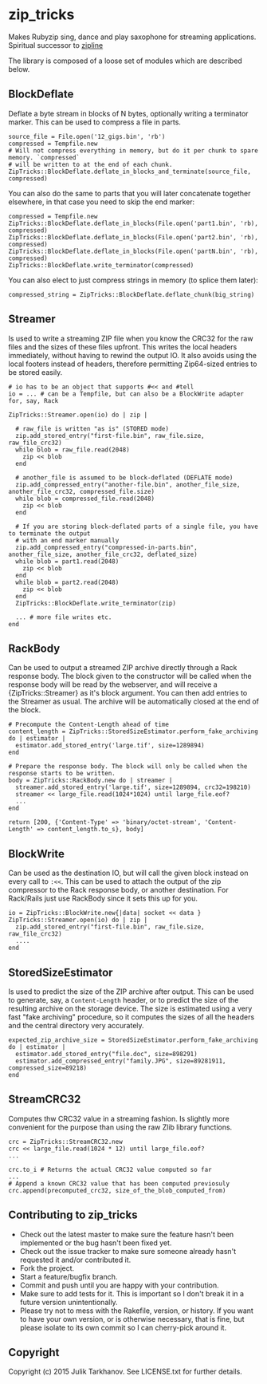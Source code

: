 # zip_tricks

Makes Rubyzip sing, dance and play saxophone for streaming applications.
Spiritual successor to [zipline](https://github.com/fringd/zipline)

The library is composed of a loose set of modules which are described below.

## BlockDeflate

Deflate a byte stream in blocks of N bytes, optionally writing a terminator marker. This can be used to
compress a file in parts.

    source_file = File.open('12_gigs.bin', 'rb')
    compressed = Tempfile.new
    # Will not compress everything in memory, but do it per chunk to spare memory. `compressed`
    # will be written to at the end of each chunk.
    ZipTricks::BlockDeflate.deflate_in_blocks_and_terminate(source_file, compressed)

You can also do the same to parts that you will later concatenate together elsewhere, in that case
you need to skip the end marker:

    compressed = Tempfile.new
    ZipTricks::BlockDeflate.deflate_in_blocks(File.open('part1.bin', 'rb), compressed)
    ZipTricks::BlockDeflate.deflate_in_blocks(File.open('part2.bin', 'rb), compressed)
    ZipTricks::BlockDeflate.deflate_in_blocks(File.open('partN.bin', 'rb), compressed)
    ZipTricks::BlockDeflate.write_terminator(compressed)

You can also elect to just compress strings in memory (to splice them later):

    compressed_string = ZipTricks::BlockDeflate.deflate_chunk(big_string)

## Streamer

Is used to write a streaming ZIP file when you know the CRC32 for the raw files
and the sizes of these files upfront. This writes the local headers immediately, without having to
rewind the output IO. It also avoids using the local footers instead of headers, therefore permitting
Zip64-sized entries to be stored easily.

    # io has to be an object that supports #<< and #tell
    io = ... # can be a Tempfile, but can also be a BlockWrite adapter for, say, Rack
    
    ZipTricks::Streamer.open(io) do | zip |
      
      # raw_file is written "as is" (STORED mode)
      zip.add_stored_entry("first-file.bin", raw_file.size, raw_file_crc32)
      while blob = raw_file.read(2048)
        zip << blob
      end
      
      # another_file is assumed to be block-deflated (DEFLATE mode)
      zip.add_compressed_entry("another-file.bin", another_file_size, another_file_crc32, compressed_file.size)
      while blob = compressed_file.read(2048)
        zip << blob
      end
      
      # If you are storing block-deflated parts of a single file, you have to terminate the output
      # with an end marker manually
      zip.add_compressed_entry("compressed-in-parts.bin", another_file_size, another_file_crc32, deflated_size)
      while blob = part1.read(2048)
        zip << blob
      end
      while blob = part2.read(2048)
        zip << blob
      end
      ZipTricks::BlockDeflate.write_terminator(zip)
      
      ... # more file writes etc.
    end

## RackBody

Can be used to output a streamed ZIP archive directly through a Rack response body.
The block given to the constructor will be called when the response body will be read by the webserver,
and will receive a {ZipTricks::Streamer} as it's block argument. You can then add entries to the Streamer as usual.
The archive will be automatically closed at the end of the block.

    # Precompute the Content-Length ahead of time
    content_length = ZipTricks::StoredSizeEstimator.perform_fake_archiving do | estimator |
      estimator.add_stored_entry('large.tif', size=1289894)
    end
    
    # Prepare the response body. The block will only be called when the response starts to be written.
    body = ZipTricks::RackBody.new do | streamer |
      streamer.add_stored_entry('large.tif', size=1289894, crc32=198210)
      streamer << large_file.read(1024*1024) until large_file.eof?
      ...
    end
    
    return [200, {'Content-Type' => 'binary/octet-stream', 'Content-Length' => content_length.to_s}, body]
  
## BlockWrite

Can be used as the destination IO, but will call the given block instead on every call to `:<<`.
This can be used to attach the output of the zip compressor to the Rack response body, or another
destination. For Rack/Rails just use RackBody since it sets this up for you.

    io = ZipTricks::BlockWrite.new{|data| socket << data }
    ZipTricks::Streamer.open(io) do | zip |
      zip.add_stored_entry("first-file.bin", raw_file.size, raw_file_crc32)
      ....
    end

## StoredSizeEstimator

Is used to predict the size of the ZIP archive after output. This can be used to generate, say, a `Content-Length` header,
or to predict the size of the resulting archive on the storage device. The size is estimated using a very fast "fake archiving"
procedure, so it computes the sizes of all the headers and the central directory very accurately.

    expected_zip_archive_size = StoredSizeEstimator.perform_fake_archiving do | estimator |
      estimator.add_stored_entry("file.doc", size=898291)
      estimator.add_compressed_entry("family.JPG", size=89281911, compressed_size=89218)
    end


## StreamCRC32

Computes thw CRC32 value in a streaming fashion. Is slightly more convenient for the purpose than using the raw Zlib
library functions.

    crc = ZipTricks::StreamCRC32.new
    crc << large_file.read(1024 * 12) until large_file.eof?
    ...
    
    crc.to_i # Returns the actual CRC32 value computed so far
    ...
    # Append a known CRC32 value that has been computed previosuly
    crc.append(precomputed_crc32, size_of_the_blob_computed_from)

## Contributing to zip_tricks
 
* Check out the latest master to make sure the feature hasn't been implemented or the bug hasn't been fixed yet.
* Check out the issue tracker to make sure someone already hasn't requested it and/or contributed it.
* Fork the project.
* Start a feature/bugfix branch.
* Commit and push until you are happy with your contribution.
* Make sure to add tests for it. This is important so I don't break it in a future version unintentionally.
* Please try not to mess with the Rakefile, version, or history. If you want to have your own version, or is otherwise necessary, that is fine, but please isolate to its own commit so I can cherry-pick around it.

## Copyright

Copyright (c) 2015 Julik Tarkhanov. See LICENSE.txt for
further details.

